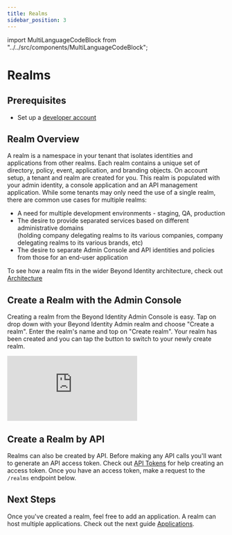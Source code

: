 ```yaml
---
title: Realms
sidebar_position: 3
---
```


import MultiLanguageCodeBlock from "../../src/components/MultiLanguageCodeBlock";

# Realms

## Prerequisites

- Set up a [developer account](./account-setup.md)

## Realm Overview

A realm is a namespace in your tenant that isolates identities and applications from other realms. Each realm contains a unique set of directory, policy, event, application, and branding objects. On account setup, a tenant and realm are created for you. This realm is populated with your admin identity, a console application and an API management application. While some tenants may only need the use of a single realm, there are common use cases for multiple realms:

- A need for multiple development environments - staging, QA, production
- The desire to provide separated services based on different administrative domains  
  (holding company delegating realms to its various companies, company delegating realms to its various brands, etc)
- The desire to separate Admin Console and API identities and policies from those for an end-user application

To see how a realm fits in the wider Beyond Identity architecture, check out [Architecture](../platform-overview/architecture.md)

## Create a Realm with the Admin Console

Creating a realm from the Beyond Identity Admin Console is easy. Tap on drop down with your Beyond Identity Admin realm and choose "Create a realm". Enter the realm's name and top on "Create realm". Your realm has been created and you can tap the button to switch to your newly create realm.

<div style={{position: 'relative', paddingBottom: 'calc(73% + 20px)', height: '0'}}>
	<iframe src='https://demo.arcade.software/eyWvI91g13J7qj5vmCfD?embed&forceNoOpeningAnimation=true' frameBorder="0" style={{position: 'absolute', top: '0', left: '0', width: '100%', height: '100%'}}>
	</iframe>
</div>

## Create a Realm by API

Realms can also be created by API. Before making any API calls you'll want to generate an API access token. Check out [API Tokens](./api-token) for help creating an access token. Once you have an access token, make a request to the `/realms` endpoint below.

<MultiLanguageCodeBlock
curl='curl "https://api-$(REGION).beyondidentity.com/v1/tenants/$(TENANT_ID)/realms" \
-X POST \
-H "Authorization: Bearer $(TOKEN)" \
-H "Content-Type: application/json" \
-d "{\"realms\":{\"display_name\":\"$(REALM_NAME)\"}}"'
title="/realms"
/>

## Next Steps

Once you've created a realm, feel free to add an application. A realm can host multiple applications. Check out the next guide [Applications](./applications.md).
